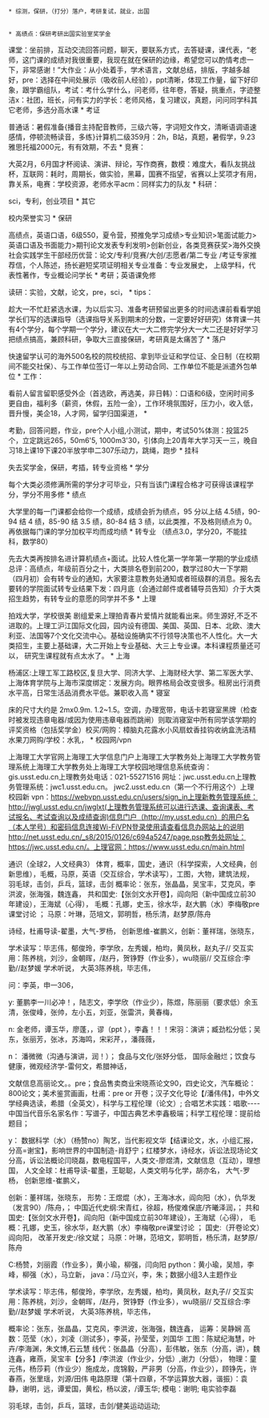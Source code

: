 
	* 综测，保研，（打分）落户，考研复试，就业，出国


	* 高绩点：保研考研出国实验室奖学金

课堂：坐前排，互动交流回答问题，聊天，要联系方式，去答疑课，课代表，“老师，这门课的成绩对我很重要，我现在就在保研的边缘，希望您可以酌情考虑一下，非常感谢！”大作业：从小处着手，学术语言，文献总结，排版，字越多越好，pre：选择在中间处展示（吸收前人经验），ppt清晰，体现工作量，留下好印象，跟学霸组队，考试：考什么学什么，问老师，往年卷，答疑，挑重点，字迹整洁x：社团，班长，问有实力的学长：老师风格，复习建议，真题，问问同学科其它老师，多选分高水课
	* 考证

普通话：暑假准备{播音主持配音教师，三级六等，字词短文作文，清晰语调语速感情，停顿流畅读音，多练}计算机二级359月：2h，B站，真题，暑假学，9.23雅思托福2000元，有有效期，不去
	* 竞赛：

大英2月，6月国才杯阅读、演讲、辩论，写作商赛，数模：难度大，看队友挑战杯，互联网：耗时，周期长，做实验，黑幕，国赛不指望，省赛以上奖项才有用，靠关系，电赛：学校资源，老师水平acm：同样实力的队友
	* 科研：

sci，专利，创业项目
	* 其它

校内荣誉实习
	* 保研

高绩点，英语口语，6级550，夏令营，预推免学习成绩>专业知识>笔面试能力>英语口语及书面能力>期刊论文发表专利发明>创新创业，各类竞赛获奖>海外交换社会实践学生干部经历优营：论文/专利/竞赛/大创/志愿者/第二专业 /考证专家推荐信，个人陈述，扬长避短奖项证明相关专业准备：专业发展史， 上级学科，代表性著作，专业概论问学长
	* 考研；英语课免修

读研：实验，文献，论文，pre，sci，
	* tips：

趁大一不忙赶紧选水课，为以后实习、准备考研预留出更多的时间选课前看看学姐学长们写的选课指导（选课指导关系到期末的分数，一定要好好研究）体育课一共有4个学分，每个学期一个学分，建议在大一大二修完学分大一大二还是好好学习把绩点搞高，兼顾科研，争取大三直接保研，考研真是太痛苦了
	* 落户

快速留学认可的海外500名校的院校统招、拿到毕业证和学位证、全日制（在校期间不能交社保）、与工作单位签订一年以上劳动合同、工作单位不能是派遣外包单位
	* 工作：

看前人留言留职感受外企（首选欧，再选美，非日韩）：口语和6级，空闲时间多更自由，福利多（薪资，休假，五险一金），工作环境氛围好，压力小，收入低，晋升慢，美企18，人才网，留学归国渠道，
	* 

考勤，回答问题，作业，pre个人小组,小测试，期中，考试50%体测：投篮25个，立定跳远265，50m6'5, 1000m3'30，引体向上20青年大学习天一三，晚自习18上课19下课20半放学申二307乐动力，跳绳，跑步
	* 挂科

失去奖学金，保研，考插，转专业资格
	* 学分

每个大类必须修满所需的学分才可毕业，只有当该门课程合格才可获得该课程学分，学分不用多修
	* 绩点

大学里的每一门课都会给你一个成绩，成绩会折为绩点，95 分以上结 4.5绩，90-94 结 4 绩，85-90 结 3.5 绩，80-84 结 3 绩，以此类推，不及格则绩点为 0。再依据每门课的学分加权平均而成均绩
	* 转专业 （绩点3.0，学分20，不能挂科，数学80）

先去大类再按排名进计算机绩点+面试。比较人性化第一学年第一学期的学业成绩总评：高绩点，年级前百分之十，大类排名卷到前200，数学过80大一下学期（四月初）会有转专业的通知，大家要注意教务处通知或者班级群的消息。报名去要转的学院面试转专业结果下发：四月底（会通过邮件或者辅导员告知）介于大类招生趋势，有转专业的意愿的同学并不多
	* 上理

拍戏大学，学校很美  剧组爱来上理拍青春片爱情片就能看出来。师生源好,不乏不进取的。上理工沪江国际文化园，园内设有德国、美国、英国、日本、北欧、澳大利亚、法国等7个文化交流中心。基础设施确实不行领导决策也不人性化。大一大类招生，主要上基础课，大二开始上专业基础、大三上专业课。本科课程质量还可以， 研究生课程就有点太水了。
	* 上海

杨浦区:上理工军工路校区,复旦大学、同济大学、上海财经大学、第二军医大学、上海体育学院与上海市深度绑定：发展方向。眼界格局会改变很多。租房出行消费水平高，日常生活品消费水平低。兼职收入高
	* 寝室

床的尺寸大约是 2mx0.9m. 1.2~1.5。空调，办理宽带，电话卡若寝室黑牌（检查时被发现违章电器/或因为使用违章电器而跳闸）则取消寝室中所有同学该学期的评奖资格（包括奖学金）校买/网购：樟脑丸花露水小风扇蚊香挂钩收纳盒洗洁精水果刀网购/学校：水乳，
	* 校园网/vpn

上海理工大学官网上海理工大学信息门户上海理工大学教务处上海理工大学教务管理系统上海理工大学教务处上海理工大学校园地理信息系统查询：gis.usst.edu.cn上理教务处电话：021-55271516 网址：jwc.usst.edu.cn上理教务管理系统：jwc1.usst.edu.cn。 jwc2.usst.edu.cn（第一个不行用这个）上理校园新 vpn：https://webvpn.usst.edu.cn/users/sign_in上理新教务管理系统：http://jwgl.usst.edu.cn/jwglxt(上理教务管理系统可以进行选课、查询课表、考试报名、考试查询以及成绩查询)信息门户（http://my.usst.edu.cn）的用户名（本人学号）和密码信息连接Wi-FiVPN登录使用请查看信息办网站上的说明http://net.usst.edu.cn/_s8/2015/0126/c694a5247/page.psp教务处网址：https://jwc.usst.edu.cn/。上理官网：https://www.usst.edu.cn/main.html

通识（全球2，人文经典3）
体育，概率，国史，通识（科学探索，人文经典，创新思维），毛概，马原，英语（交互综合，学术读写），工图，大物，建筑法规，
羽毛球，击剑，乒乓，篮球，击剑
概率论：张东，张晶晶，吴宝丰，艾克风，李洪波，张海强，魏连鑫，
共和国史:【张剑文水开卷】，阎向阳（新中国成立前30年建设），王海斌（心得），
毛概：孔娜，史玉，徐水华，赵大鹏（水）李梅敬pre课堂讨论 ；
马原：叶琳，范培文，郭明哲，杨乐清，赵梦原/陈舟

诗经，杜甫导读-翟墨，大气-罗杨，
创新思维-崔鹏义，创新：董祥瑞，张晓东，

学术读写：毕志伟，郁俊玲，李学欣，左秀媛，柏均，黄凤秋，赵丸子//
交互实用：陈养桃，刘沙，金朝晖，/赵丹，贺铮野（作业多），wu晓丽//
交互综合:李勤//赵梦媛
学术听说，
大英3陈养桃，毕志伟，

问：李英，申一306，

y:
董鹏李一川必冲！，陆志文，李学欣（作业少），陈煜，陈丽丽（要求低）余玉清，张俊峰，张帅，左小五，刘亚，张雷洪，黄春梅，

n:
金老师，谭玉华，廖蓬，，谬（ppt ），李鑫！！！宋羽：演讲；臧劲松分低；吴东，张丽芳，张冰，苏海鸣，宋彩芹，，潘薇薇，

n：
潘微微（沟通与演讲，润！）； 食品与文化/张妤分低， 国际金融烂；饮食与健康，微观经济学-雷何文，希腊神话，

文献信息高丽论文。。pre；食品售卖商业宋晓燕论文90，四史论文，汽车概论：800论文；美术鉴赏画画，杜甫：pre or 开卷；汉子文化导论【/潘伟伟】，中外文学经典选读，希腊（全英文），科学与工程伦理（论文）; 合唱艺术实践：唱歌----中国当代音乐名家名作：写谱子，中国古典艺术李鑫极端；科学工程伦理：提前给题目；

y：
数据科学（水）（杨赞no）陶艺，当代影视文华【结课论文，水，小组汇报，分高=谢宝】，影响世界的中国制造-肖舒宁；红楼梦水，诗经水，诉讼法现场论文分高，诉讼法概论闫晓磊，数电程国平，人类文-廖煜清，文献信息（互动），理想国，
人文全球：杜甫导读-翟墨，王聪聪，人类文明与化学，胡亦名，
大气-罗杨，
创新思维-崔鹏义，

创新：董祥瑞，张晓东，
形势：王煜焜（水），王海冰水，阎向阳（水），仇华发（发言90）/陈舟，；
中国近代史纲:宋青红，徐超，杨俊难保底/齐曦泽润，；
共和国史:【张剑文水开卷】，阎向阳（新中国成立前30年建设），王海斌（心得），
毛概：孔娜，史玉，徐水华，赵大鹏（水）李梅敬pre课堂讨论 ；
国史:（开卷论文）阎向阳，
改革开发史:/徐文斌；
马原：叶琳，范培文，郭明哲，杨乐清，赵梦原/陈舟

C:杨赞，刘丽霞（作业多），黄小瑜，柳强，闫向阳
python：黄小瑜，吴旭，李峰，柳强（水），马立新，
java：/马立兴，李，朱；数据小组3人主题作业

学术读写：毕志伟，郁俊玲，李学欣，左秀媛，柏均，黄凤秋，赵丸子//
交互实用：陈养桃，刘沙，金朝晖，/赵丹，贺铮野（作业多），wu晓丽//
交互综合:李勤//赵梦媛
学术听说，
大英3陈养桃，毕志伟，

概率论：张东，张晶晶，艾克风，李洪波，张海强，魏连鑫，
运筹：吴静娴
高数：范莹（水），刘凌（测试多），李英，孙莹莹，刘国华
工图：陈斌纪海慧，叶卉/李海渊，朱文博,石云慧
线代：张晶晶（分高），彭伟敏，张东（分高，讲），魏连鑫，雍燕，吴宝丰【分多】/李洪波（作业少，分低）,谢力（分低），
物理：童元伟，杨莎莉（作业少）施成龙，庞锦毅，严非男（分高，作业少），顾铮先，许春燕，张里瑶，刘源/田伟
电路原理（第十四章，不学运算放大器，谐振）：袁静，谢明，远，谭爱国，黄松，杨以波，/谭玉华;
模电：谢明; 
电实验李磊

羽毛球，击剑，乒乓，篮球，击剑/健美运动运动;